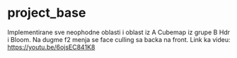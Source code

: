 # project_base
Implementirane sve neophodne oblasti i oblast iz A Cubemap iz grupe B Hdr i Bloom. Na dugme f2 menja se face culling sa backa na front.
Link ka videu: https://youtu.be/6ojsEC841K8
